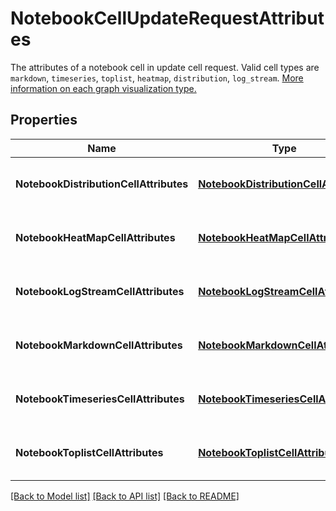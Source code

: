 # NotebookCellUpdateRequestAttributes

The attributes of a notebook cell in update cell request. Valid cell types are `markdown`, `timeseries`, `toplist`, `heatmap`, `distribution`, `log_stream`. [More information on each graph visualization type.](https://docs.datadoghq.com/dashboards/widgets/)

## Properties
Name | Type | Description | Notes
------------ | ------------- | ------------- | -------------
**NotebookDistributionCellAttributes** | [**NotebookDistributionCellAttributes**](NotebookDistributionCellAttributes.md) | Container class of the relevant properties. |
**NotebookHeatMapCellAttributes** | [**NotebookHeatMapCellAttributes**](NotebookHeatMapCellAttributes.md) | Container class of the relevant properties. |
**NotebookLogStreamCellAttributes** | [**NotebookLogStreamCellAttributes**](NotebookLogStreamCellAttributes.md) | Container class of the relevant properties. |
**NotebookMarkdownCellAttributes** | [**NotebookMarkdownCellAttributes**](NotebookMarkdownCellAttributes.md) | Container class of the relevant properties. |
**NotebookTimeseriesCellAttributes** | [**NotebookTimeseriesCellAttributes**](NotebookTimeseriesCellAttributes.md) | Container class of the relevant properties. |
**NotebookToplistCellAttributes** | [**NotebookToplistCellAttributes**](NotebookToplistCellAttributes.md) | Container class of the relevant properties. |

[[Back to Model list]](README.md#documentation-for-models) [[Back to API list]](README.md#documentation-for-api-endpoints) [[Back to README]](README.md)


